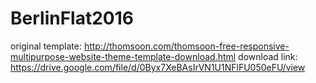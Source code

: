 # BerlinFlat2016

  original template: http://thomsoon.com/thomsoon-free-responsive-multipurpose-website-theme-template-download.html
  download link: https://drive.google.com/file/d/0Byx7XeBAsIrVN1U1NFlFU050eFU/view